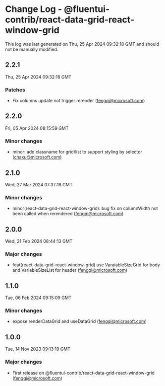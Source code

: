 # Change Log - @fluentui-contrib/react-data-grid-react-window-grid

This log was last generated on Thu, 25 Apr 2024 09:32:18 GMT and should not be manually modified.

<!-- Start content -->

## 2.2.1

Thu, 25 Apr 2024 09:32:18 GMT

### Patches

- Fix columns update not trigger rerender (fengqi@microsoft.com)

## 2.2.0

Fri, 05 Apr 2024 08:15:59 GMT

### Minor changes

- minor: add classname for grid/list to support styling by selector (chaxu@microsoft.com)

## 2.1.0

Wed, 27 Mar 2024 07:37:18 GMT

### Minor changes

- minor(react-data-grid-react-window-grid): bug fix on columnWidth not been called when rerendered (fengqi@microsoft.com)

## 2.0.0

Wed, 21 Feb 2024 08:44:13 GMT

### Major changes

- feat(react-data-grid-react-window-grid) use VaraiableSizeGrid for body and VariableSizeList for header (fengqi@microsoft.com)

## 1.1.0

Tue, 06 Feb 2024 09:15:09 GMT

### Minor changes

- expose renderDataGrid and useDataGrid (fengqi@microsoft.com)

## 1.0.0

Tue, 14 Nov 2023 09:13:19 GMT

### Major changes

- First release on @fluentui-contrib/react-data-grid-react-window-grid (fengqi@microsoft.com)
